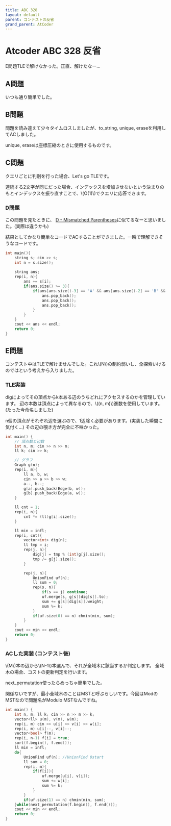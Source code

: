 ```yaml
---
title: ABC 328
layout: default
parent: コンテストの反省
grand_parent: AtCoder
---
```


<script type="text/javascript" id="MathJax-script" async src="https://cdn.jsdelivr.net/npm/mathjax@3/es5/tex-chtml.js"></script>

# Atcoder ABC 328 反省
E問題TLEで解けなかった。正直、解けたなー...

## A問題
いつも通り簡単でした。

## B問題
問題を読み違えて少々タイムロスしましたが、to_string, unique, eraseを利用してACしました。

unique, eraseは座標圧縮のときに使用するものです。

## C問題
クエリごとに判別を行った場合、Let's go TLEです。

連続する2文字が同じだった場合、インデックスを増加させないという決まりのもとインデックスを振り直すことで、\\(O(1)\\)でクエリに応答できます。

### D問題
この問題を見たときに、
<a href="https://atcoder.jp/contests/abc307/tasks/abc307_d" target="_blank">D - Mismatched Parentheses</a>に似てるなーと思いました。(実際は違うかも)

結果としてかなり簡単なコードでACすることができました。一瞬で理解できそうなコードです。
```cpp
int main(){
    string s; cin >> s;
    int n = s.size();
    
    string ans;
    rep(i, n){
        ans += s[i];
        if(ans.size() >= 3){
            if(ans[ans.size()-3] == 'A' && ans[ans.size()-2] == 'B' && ans[ans.size()-1] == 'C'){
                ans.pop_back();
                ans.pop_back();
                ans.pop_back();
            }
        }
    }
    cout << ans << endl;
    return 0;
}
```

## E問題
コンテスト中はTLEで解けませんでした。これ\\(N\\)の制約弱いし、全探索いけるのではという考えから入りました。

### TLE実装

digによってその頂点からk本ある辺のうちどれにアクセスするのかを管理しています。
辺の本数は頂点によって異なるので、\\((n, m)\\)進数を使用しています。(たった今命名しました)

n個の頂点がそれぞれ辺を選ぶので、1辺除く必要があります。(実装した瞬間に気付く...)
その辺の覗き方が完全に不味かった。

```cpp
int main() {
    // 頂点数と辺数
    int n, m; cin >> n >> m;
    ll k; cin >> k;

    // グラフ
    Graph g(n);
    rep(i, m){
        ll a, b, w;
        cin >> a >> b >> w;
        a--, b--;
        g[a].push_back(Edge(b, w));
        g[b].push_back(Edge(a, w));
    }

    ll cnt = 1;
    rep(i, n){
        cnt *= (ll)g[i].size();
    }

    ll min = infl;
    rep(i, cnt){
        vector<int> dig(n);
        ll tmp = i;
        rep(j, n){
            dig[j] = tmp % (int)g[j].size();
            tmp /= g[j].size();
        }

        rep(j, n){
            UnionFind uf(n);
            ll sum = 0;
            rep(s, n){
                if(s == j) continue;
                uf.merge(s, g[s][dig[s]].to);
                sum += g[s][dig[s]].weight;
                sum %= k;
            }
            if(uf.size(0) == n) chmin(min, sum);
        }
    }
    cout << min << endl;
    return 0;
}
```
### ACした実装 (コンテスト後)
\\(M\\)本の辺から\\(N-1\\)本選んで、それが全域木に該当するか判定します。
全域木の場合、コストの更新判定を行います。

next_permutation使ったらめっちゃ簡単でした。

関係ないですが、最小全域木のことはMSTと呼ぶらしいです。今回はModのMSTなので問題名がModulo MSTなんですね。

```cpp
int main() {
    int n, m; ll k; cin >> n >> m >> k;
    vector<ll> u(m), v(m), w(m);
    rep(i, m) cin >> u[i] >> v[i] >> w[i];
    rep(i, m) u[i]--, v[i]--;
    vector<bool> f(m);
    rep(i, n-1) f[i] = true;
    sort(f.begin(), f.end());
    ll min = infl;
    do{
        UnionFind uf(n); //UnionFind 0start
        ll sum = 0;
        rep(i, m){
            if(f[i]){
                uf.merge(u[i], v[i]);
                sum += w[i];
                sum %= k;
            }
        }
        if(uf.size(1) == n) chmin(min, sum);
    }while(next_permutation(f.begin(), f.end()));
    cout << min << endl;
    return 0;
}
```